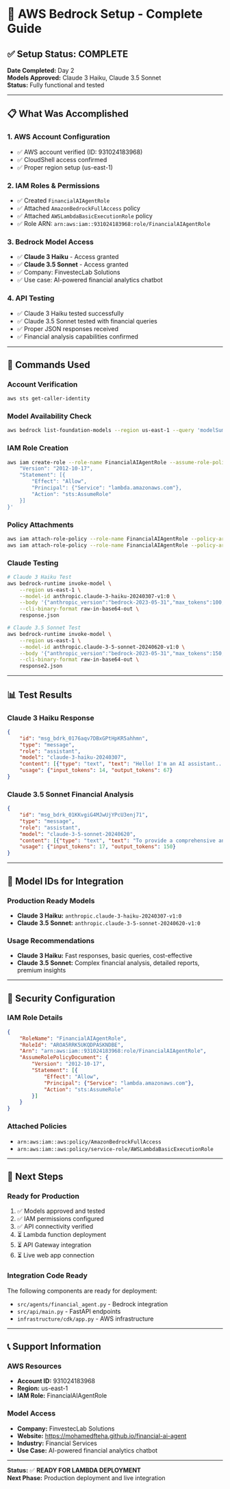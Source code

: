# 🤖 AWS Bedrock Setup - Complete Guide

## ✅ **Setup Status: COMPLETE**

**Date Completed:** Day 2  
**Models Approved:** Claude 3 Haiku, Claude 3.5 Sonnet  
**Status:** Fully functional and tested  

---

## 📋 **What Was Accomplished**

### **1. AWS Account Configuration**
- ✅ AWS account verified (ID: 931024183968)
- ✅ CloudShell access confirmed
- ✅ Proper region setup (us-east-1)

### **2. IAM Roles & Permissions**
- ✅ Created `FinancialAIAgentRole`
- ✅ Attached `AmazonBedrockFullAccess` policy
- ✅ Attached `AWSLambdaBasicExecutionRole` policy
- ✅ Role ARN: `arn:aws:iam::931024183968:role/FinancialAIAgentRole`

### **3. Bedrock Model Access**
- ✅ **Claude 3 Haiku** - Access granted
- ✅ **Claude 3.5 Sonnet** - Access granted
- ✅ Company: FinvestecLab Solutions
- ✅ Use case: AI-powered financial analytics chatbot

### **4. API Testing**
- ✅ Claude 3 Haiku tested successfully
- ✅ Claude 3.5 Sonnet tested with financial queries
- ✅ Proper JSON responses received
- ✅ Financial analysis capabilities confirmed

---

## 🔧 **Commands Used**

### **Account Verification**
```bash
aws sts get-caller-identity
```

### **Model Availability Check**
```bash
aws bedrock list-foundation-models --region us-east-1 --query 'modelSummaries[?contains(modelId, `claude`)]'
```

### **IAM Role Creation**
```bash
aws iam create-role --role-name FinancialAIAgentRole --assume-role-policy-document '{
    "Version": "2012-10-17",
    "Statement": [{
        "Effect": "Allow",
        "Principal": {"Service": "lambda.amazonaws.com"},
        "Action": "sts:AssumeRole"
    }]
}'
```

### **Policy Attachments**
```bash
aws iam attach-role-policy --role-name FinancialAIAgentRole --policy-arn arn:aws:iam::aws:policy/AmazonBedrockFullAccess
aws iam attach-role-policy --role-name FinancialAIAgentRole --policy-arn arn:aws:iam::aws:policy/service-role/AWSLambdaBasicExecutionRole
```

### **Claude Testing**
```bash
# Claude 3 Haiku Test
aws bedrock-runtime invoke-model \
    --region us-east-1 \
    --model-id anthropic.claude-3-haiku-20240307-v1:0 \
    --body '{"anthropic_version":"bedrock-2023-05-31","max_tokens":100,"messages":[{"role":"user","content":"Hello! Test financial AI connection."}]}' \
    --cli-binary-format raw-in-base64-out \
    response.json

# Claude 3.5 Sonnet Test
aws bedrock-runtime invoke-model \
    --region us-east-1 \
    --model-id anthropic.claude-3-5-sonnet-20240620-v1:0 \
    --body '{"anthropic_version":"bedrock-2023-05-31","max_tokens":150,"messages":[{"role":"user","content":"Analyze Apple stock performance and provide investment insights."}]}' \
    --cli-binary-format raw-in-base64-out \
    response2.json
```

---

## 📊 **Test Results**

### **Claude 3 Haiku Response**
```json
{
    "id": "msg_bdrk_0176aqv7DBxGPtHpKR5ahhmn",
    "type": "message",
    "role": "assistant",
    "model": "claude-3-haiku-20240307",
    "content": [{"type": "text", "text": "Hello! I'm an AI assistant..."}],
    "usage": {"input_tokens": 14, "output_tokens": 67}
}
```

### **Claude 3.5 Sonnet Financial Analysis**
```json
{
    "id": "msg_bdrk_01KKvgiG4MJwUjYPcU3enj71",
    "type": "message", 
    "role": "assistant",
    "model": "claude-3-5-sonnet-20240620",
    "content": [{"type": "text", "text": "To provide a comprehensive analysis of Apple stock performance..."}],
    "usage": {"input_tokens": 17, "output_tokens": 150}
}
```

---

## 🎯 **Model IDs for Integration**

### **Production Ready Models**
- **Claude 3 Haiku:** `anthropic.claude-3-haiku-20240307-v1:0`
- **Claude 3.5 Sonnet:** `anthropic.claude-3-5-sonnet-20240620-v1:0`

### **Usage Recommendations**
- **Claude 3 Haiku:** Fast responses, basic queries, cost-effective
- **Claude 3.5 Sonnet:** Complex financial analysis, detailed reports, premium insights

---

## 🔐 **Security Configuration**

### **IAM Role Details**
```json
{
    "RoleName": "FinancialAIAgentRole",
    "RoleId": "AROA5RRK5UKQDPASKNDBE", 
    "Arn": "arn:aws:iam::931024183968:role/FinancialAIAgentRole",
    "AssumeRolePolicyDocument": {
        "Version": "2012-10-17",
        "Statement": [{
            "Effect": "Allow",
            "Principal": {"Service": "lambda.amazonaws.com"},
            "Action": "sts:AssumeRole"
        }]
    }
}
```

### **Attached Policies**
- `arn:aws:iam::aws:policy/AmazonBedrockFullAccess`
- `arn:aws:iam::aws:policy/service-role/AWSLambdaBasicExecutionRole`

---

## 🚀 **Next Steps**

### **Ready for Production**
1. ✅ Models approved and tested
2. ✅ IAM permissions configured
3. ✅ API connectivity verified
4. ⏳ Lambda function deployment
5. ⏳ API Gateway integration
6. ⏳ Live web app connection

### **Integration Code Ready**
The following components are ready for deployment:
- `src/agents/financial_agent.py` - Bedrock integration
- `src/api/main.py` - FastAPI endpoints
- `infrastructure/cdk/app.py` - AWS infrastructure

---

## 📞 **Support Information**

### **AWS Resources**
- **Account ID:** 931024183968
- **Region:** us-east-1
- **IAM Role:** FinancialAIAgentRole

### **Model Access**
- **Company:** FinvestecLab Solutions
- **Website:** https://mohamedfteha.github.io/financial-ai-agent
- **Industry:** Financial Services
- **Use Case:** AI-powered financial analytics chatbot

---

**Status:** ✅ **READY FOR LAMBDA DEPLOYMENT**  
**Next Phase:** Production deployment and live integration